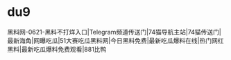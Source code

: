 # du9
黑料网-0621-黑料不打烊入口|Telegram频道传送门|74猫导航主站|74猫传送门|最新海角|网曝吃瓜|51大赛吃瓜黑料网|今日黑料免费|最新吃瓜爆料在线|热门网红黑料|最新吃瓜爆料免费观看|881比鸭
